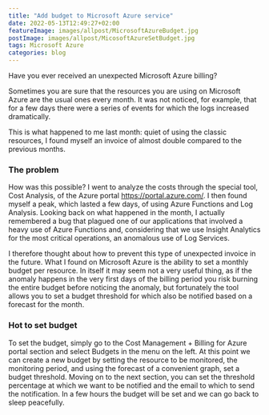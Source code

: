 ```yaml
---
title: "Add budget to Microsoft Azure service"
date: 2022-05-13T12:49:27+02:00
featureImage: images/allpost/MicrosoftAzureBudget.jpg
postImage: images/allpost/MicosoftAzureSetBudget.jpg
tags: Microsoft Azure
categories: blog
---
```


Have you ever received an unexpected Microsoft Azure billing?

Sometimes you are sure that the resources you are using on Microsoft Azure are the usual ones every month.
It was not noticed, for example, that for a few days there were a series of events for which the logs increased dramatically.

This is what happened to me last month:
quiet of using the classic resources, I found myself an invoice of almost double compared to the previous months.

### The problem
How was this possible?
I went to analyze the costs through the special tool, Cost Analysis, of the Azure portal https://portal.azure.com/.
I then found myself a peak, which lasted a few days, of using Azure Functions and Log Analysis.
Looking back on what happened in the month, I actually remembered a bug that plagued one of our applications that involved a heavy use of Azure Functions and, considering that we use Insight Analytics for the most critical operations, an anomalous use of Log Services.

I therefore thought about how to prevent this type of unexpected invoice in the future.
What I found on Microsoft Azure is the ability to set a monthly budget per resource.
In itself it may seem not a very useful thing, as if the anomaly happens in the very first days of the billing period you risk burning the entire budget before noticing the anomaly, but fortunately the tool allows you to set a budget threshold for which also be notified based on a forecast for the month.

### Hot to set budget
To set the budget, simply go to the Cost Management + Billing for Azure portal section and select Budgets in the menu on the left.
At this point we can create a new budget by setting the resource to be monitored, the monitoring period, and using the forecast of a convenient graph, set a budget threshold.
Moving on to the next section, you can set the threshold percentage at which we want to be notified and the email to which to send the notification.
In a few hours the budget will be set and we can go back to sleep peacefully.
